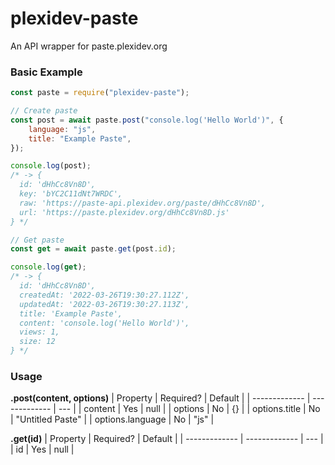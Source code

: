 # plexidev-paste

An API wrapper for paste.plexidev.org

### Basic Example

```js
const paste = require("plexidev-paste");

// Create paste
const post = await paste.post("console.log('Hello World')", {
    language: "js",
    title: "Example Paste",
});

console.log(post);
/* -> {
  id: 'dHhCc8Vn8D',
  key: 'bYC2C11dNt7WRDC',
  raw: 'https://paste-api.plexidev.org/paste/dHhCc8Vn8D',
  url: 'https://paste.plexidev.org/dHhCc8Vn8D.js'
} */

// Get paste
const get = await paste.get(post.id);

console.log(get);
/* -> {
  id: 'dHhCc8Vn8D',
  createdAt: '2022-03-26T19:30:27.112Z',
  updatedAt: '2022-03-26T19:30:27.113Z',
  title: 'Example Paste',
  content: 'console.log('Hello World')',
  views: 1,
  size: 12
} */
```

### Usage

**.post(content, options)**
| Property | Required? | Default |
| ------------- | ------------- | --- |
| content | Yes | null |
| options | No | {} |
| options.title | No | "Untitled Paste" |
| options.language | No | "js" |

**.get(id)**
| Property | Required? | Default |
| ------------- | ------------- | --- |
| id | Yes | null |

